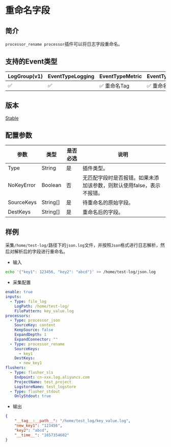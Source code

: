 # 重命名字段

## 简介

`processor_rename processor`插件可以将日志字段重命名。

## 支持的Event类型

| LogGroup(v1) | EventTypeLogging | EventTypeMetric | EventTypeSpan |
| ------------ | ---------------- | --------------- | ------------- |
|      ✅      |      ✅           |  ✅ 重命名Tag    | ✅ 重命名Tag   |

## 版本

[Stable](../stability-level.md)

## 配置参数

| 参数       | 类型     | 是否必选 | 说明                                                                  |
| ---------- | -------- | -------- | --------------------------------------------------------------------- |
| Type       | String   | 是       | 插件类型。                                                            |
| NoKeyError | Boolean  | 否       | 无匹配字段时是否报错。如果未添加该参数，则默认使用false，表示不报错。 |
| SourceKeys | String[] | 是       | 待重命名的原始字段。                                                  |
| DestKeys   | String[] | 是       | 重命名后的字段。                                                      |

## 样例

采集`/home/test-log/`路径下的`json.log`文件，并按照`Json`格式进行日志解析，然后对解析后的字段进行重命名。

* 输入

```bash
echo '{"key1": 123456, "key2": "abcd"}' >> /home/test-log/json.log
```

* 采集配置

```yaml
enable: true
inputs:
  - Type: file_log
    LogPath: /home/test-log/
    FilePattern: key_value.log
processors:
  - Type: processor_json
    SourceKey: content
    KeepSource: false
    ExpandDepth: 1
    ExpandConnector: ""
  - Type: processor_rename
    SourceKeys: 
      - key1
    DestKeys:
      - new_key1
flushers:
  - Type: flusher_sls
    Endpoint: cn-xxx.log.aliyuncs.com
    ProjectName: test_project
    LogstoreName: test_logstore
  - Type: flusher_stdout
    OnlyStdout: true
```

* 输出

```json
{
    "__tag__:__path__": "/home/test_log/key_value.log",
    "new_key1": "123456",
    "key2": "abcd",
    "__time__": "1657354602"
}
```
